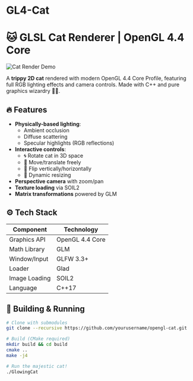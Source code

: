 # GL4-Cat

# 🐱 GLSL Cat Renderer | OpenGL 4.4 Core

![Cat Render Demo](screenshot.jpg) <!-- Add your screenshot later -->

A **trippy 2D cat** rendered with modern OpenGL 4.4 Core Profile, featuring full RGB lighting effects and camera controls. Made with C++ and pure graphics wizardry 🧙‍♂️.

## 🔥 Features
- **Physically-based lighting**: 
  - Ambient occlusion
  - Diffuse scattering
  - Specular highlights (RGB reflections)
- **Interactive controls**:
  - 🌀 Rotate cat in 3D space
  - 🚀 Move/translate freely
  - 🔁 Flip vertically/horizontally
  - 📏 Dynamic resizing
- **Perspective camera** with zoom/pan
- **Texture loading** via SOIL2
- **Matrix transformations** powered by GLM

## ⚙️ Tech Stack
| Component       | Technology     |
|-----------------|----------------|
| Graphics API    | OpenGL 4.4 Core|
| Math Library    | GLM            |
| Window/Input    | GLFW 3.3+      |
| Loader          | Glad           |
| Image Loading   | SOIL2          |
| Language        | C++17          |

## 🚀 Building & Running
```bash
# Clone with submodules
git clone --recursive https://github.com/yourusername/opengl-cat.git

# Build (CMake required)
mkdir build && cd build
cmake ..
make -j4

# Run the majestic cat!
./GlowingCat
